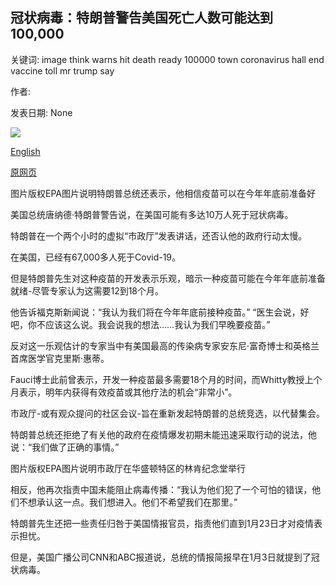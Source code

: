 ## 冠状病毒：特朗普警告美国死亡人数可能达到100,000

关键词: image think warns hit death ready 100000 town coronavirus hall end vaccine toll mr trump say

作者: 

发表日期: None

![](https://ichef.bbci.co.uk/news/1024/branded_news/CABC/production/_112100915_bfdac47f-7726-4774-b131-458aeccedfce.jpg)

[English](Coronavirus%3A%20Trump%20warns%20US%20death%20toll%20could%20hit%20100%2C000.md)

[原网页](https://www.bbc.com/news/world-us-canada-52526189)

图片版权EPA图片说明特朗普总统还表示，他相信疫苗可以在今年年底前准备好

美国总统唐纳德·特朗普警告说，在美国可能有多达10万人死于冠状病毒。

特朗普在一个两个小时的虚拟“市政厅”发表讲话，还否认他的政府行动太慢。

在美国，已经有67,000多人死于Covid-19。

但是特朗普先生对这种疫苗的开发表示乐观，暗示一种疫苗可能在今年年底前准备就绪-尽管专家认为这需要12到18个月。

他告诉福克斯新闻说：“我认为我们将在今年年底前接种疫苗。” “医生会说，好吧，你不应该这么说。我会说我的想法……我认为我们早晚要疫苗。”

反对这一乐观估计的专家当中有美国最高的传染病专家安东尼·富奇博士和英格兰首席医学官克里斯·惠蒂。

Fauci博士此前曾表示，开发一种疫苗最多需要18个月的时间，而Whitty教授上个月表示，明年内获得有效疫苗或其他疗法的机会“非常小”。

市政厅-或有观众提问的社区会议-旨在重新发起特朗普的总统竞选，以代替集会。

特朗普总统还拒绝了有关他的政府在疫情爆发初期未能迅速采取行动的说法，他说：“我们做了正确的事情。”

图片版权EPA图片说明市政厅在华盛顿特区的林肯纪念堂举行

相反，他再次指责中国未能阻止病毒传播：“我认为他们犯了一个可怕的错误，他们不想承认这一点。我们想进入。他们不希望我们在那里。”

特朗普先生还把一些责任归咎于美国情报官员，指责他们直到1月23日才对疫情表示担忧。

但是，美国广播公司CNN和ABC报道说，总统的情报简报早在1月3日就提到了冠状病毒。